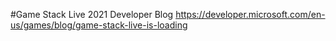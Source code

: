 #Game Stack Live 2021 Developer Blog
https://developer.microsoft.com/en-us/games/blog/game-stack-live-is-loading
